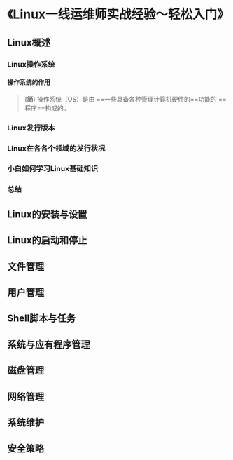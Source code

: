 # 《Linux一线运维师实战经验～轻松入门》

## Linux概述

### Linux操作系统

#### 操作系统的作用

> (__简__) 操作系统（OS）是由 ==一些具备各种管理计算机硬件的==功能的 ==程序==构成的。



### Linux发行版本

### Linux在各各个领域的发行状况

### 小白如何学习Linux基础知识

### 总结

## Linux的安装与设置

## Linux的启动和停止

## 文件管理

## 用户管理

## Shell脚本与任务

## 系统与应有程序管理

## 磁盘管理

## 网络管理

## 系统维护

## 安全策略

